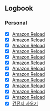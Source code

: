 

## Logbook
### Personal
- [x] [Amazon Reload](things:///show?id=47vHHvDXYep4QUYMRemQDW)
- [x] [Amazon Reload](things:///show?id=7vc4n5XJtJD1XXMLVwFEHs)
- [x] [Amazon Reload](things:///show?id=REGvPS8rfUYSgP41nBzYJm)
- [x] [Amazon Reload](things:///show?id=8PZ4JnWZR4GLJukP32HaNm)
- [x] [Amazon Reload](things:///show?id=Xqhzxm3CLHDm1NaS4vc4wc)
- [x] [Amazon Reload](things:///show?id=KsPEbPAqLcPpV5RGLpiu2w)
- [x] [Amazon Reload](things:///show?id=K76wUYdBL3131tF7yXYAWt)
- [x] [Amazon Reload](things:///show?id=3yuTh8kBRoQpAPAe9Muwtv)
- [x] [Amazon Reload](things:///show?id=2a7Lr3x8g5XmxqTXywZfHB)
- [x] [Amazon Reload](things:///show?id=T2HnT6rAGg7AdBQL2wzRqk)
- [x] [Amazon Reload](things:///show?id=9YJkwGVw3necoCCnREy4E3)
- [x] [Amazon Reload](things:///show?id=J91Z7GtRcCwjdP6Sr84Z1j)
- [x] [건전지 사오기](things:///show?id=Wt9idjjRTC44sXUY5fBBn9)